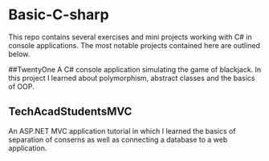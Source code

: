 # Basic-C-sharp
This repo contains several exercises and mini projects working with C# in console applications.  The most notable projects contained here are outlined below.

##TwentyOne
A C# console application simulating the game of blackjack.  In this project I learned about polymorphism, abstract classes and the basics of OOP.

## TechAcadStudentsMVC
An ASP.NET MVC application tutorial in which I learned the basics of separation of conserns as well as connecting a database to a web application.
